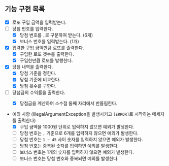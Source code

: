 

##  기능 구현 목록

- [x] 로또 구입 금액을 입력받는다.
- [ ] 당첨 번호를 입력한다.
  - [x] 당첨 번호를 `,`로 구분하여 받는다. (6개)
  - [x] 보너스 번호를 입력받는다. (1개)
- [x] 입력한 구입 금액만큼 로또를 출력한다.
  - [x] 구입한 로또 갯수를 출력한다.
  - [x] 구입한만큼 로또를 발행한다.
- [x] 당첨 내역을 출력한다.
  - [x] 당첨 기준을 정한다.
  - [x] 당첨 기준에 비교한다.
  - [x] 당첨 횟수를 구한다.
- [ ] 당첨금의 수익률을 출력한다.
  - [x] 당첨금을 계산하여 소수점 둘째 자리에서 반올림한다.


- 예외 사항 (IllegalArgumentException을 발생시키고 `[ERROR]`로 시작하는 메세지를 출력한다)
  - [x] 구입 금액을 1000원 단위로 입력하지 않으면 예외가 발생한다. 
  - [ ] 당첨 번호는 `,` 기준으로 6개를 입력하지 않으면 예외가 발생한다. 
  - [ ] 당첨 번호는 `1 ~ 45` 사이 숫자를 입력하지 않으면 예외가 발생한다.
  - [ ] 당첨 번호는 중복된 숫자를 입력하면 예외를 발생한다.
  - [ ] 보너스 번호는 1개의 숫자를 입력하지 않으면 예외가 발생한다.
  - [ ] 보너스 번호는 당첨 번호와 중복되면 예외를 발생한다.